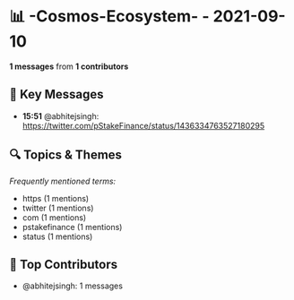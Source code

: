 # 📊 -Cosmos-Ecosystem- - 2021-09-10
**1 messages** from **1 contributors**

## 💬 Key Messages
- **15:51** @abhitejsingh: https://twitter.com/pStakeFinance/status/1436334763527180295

## 🔍 Topics & Themes
*Frequently mentioned terms:*
- https (1 mentions)
- twitter (1 mentions)
- com (1 mentions)
- pstakefinance (1 mentions)
- status (1 mentions)

## 👥 Top Contributors
- @abhitejsingh: 1 messages
